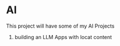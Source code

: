 # AI

This project will have some of my AI Projects

1) building an LLM Apps with locat content
   
